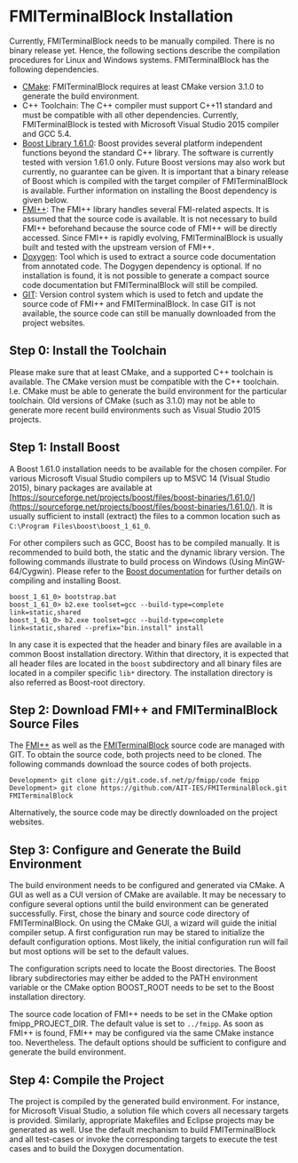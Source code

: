 FMITerminalBlock Installation
=============================

Currently, FMITerminalBlock needs to be manually compiled. There is no binary release yet. Hence, the following sections describe the compilation procedures for Linux and Windows systems. FMITerminalBlock has the following dependencies.

* [CMake](https://cmake.org): FMITerminalBlock requires at least CMake version 3.1.0 to generate the build environment.
* C++ Toolchain: The C++ compiler must support C++11 standard and must be compatible with all other dependencies. Currently, FMITerminalBlock is tested with Microsoft Visual Studio 2015 compiler and GCC 5.4.
* [Boost Library 1.61.0](http://www.boost.org/doc/libs/1_61_0/): Boost provides several platform independent functions beyond the standard C++ library. The software is currently tested with version 1.61.0 only. Future Boost versions may also work but currently, no guarantee can be given. It is important that a binary release of Boost which is compiled with the target compiler of FMITerminalBlock is available. Further information on installing the Boost dependency is given below.
* [FMI++](https://sourceforge.net/projects/fmipp/): The FMI++ library handles several FMI-related aspects. It is assumed that the source code is available. It is not necessary to build FMI++ beforehand because the source code of FMI++ will be directly accessed. Since FMI++ is rapidly evolving, FMITerminalBlock is usually built and tested with the upstream version of FMI++.
* [Doxygen](http://www.stack.nl/~dimitri/doxygen/): Tool which is used to extract a source code documentation from annotated code. The Dogygen dependency is optional. If no installation is found, it is not possible to generate a compact source code documentation but FMITerminalBlock will still be compiled.
* [GIT](https://git-scm.com/): Version control system which is used to fetch and update the source code of FMI++ and FMITerminalBlock. In case GIT is not available, the source code can still be manually downloaded from the project websites.

## Step 0: Install the Toolchain
Please make sure that at least CMake, and a supported C++ toolchain is available. The CMake version must be compatible with the C++ toolchain. I.e. CMake must be able to generate the build environment for the particular toolchain. Old versions of CMake (such as 3.1.0) may not be able to generate more recent build environments such as Visual Studio 2015 projects. 

## Step 1: Install Boost
A Boost 1.61.0 installation needs to be available for the chosen compiler. For various Microsoft Visual Studio compilers up to MSVC 14 (Visual Studio 2015), binary packages are available at [https://sourceforge.net/projects/boost/files/boost-binaries/1.61.0/](https://sourceforge.net/projects/boost/files/boost-binaries/1.61.0/). It is usually sufficient to install (extract) the files to a common location such as ```C:\Program Files\boost\boost_1_61_0```.

For other compilers such as GCC, Boost has to be compiled manually. It is recommended to build both, the static and the dynamic library version. The following commands illustrate to build process on Windows (Using MinGW-64/Cygwin). Please refer to the [Boost documentation](http://www.boost.org/doc/libs/1_61_0/more/getting_started/unix-variants.html) for further details on compiling and installing Boost.
```
boost_1_61_0> bootstrap.bat
boost_1_61_0> b2.exe toolset=gcc --build-type=complete link=static,shared
boost_1_61_0> b2.exe toolset=gcc --build-type=complete link=static,shared --prefix="bin.install" install
```

In any case it is expected that the header and binary files are available in a common Boost installation directory. Within that directory, it is expected that all header files are located in the ```boost``` subdirectory and all binary files are located in a compiler specific ```lib*``` directory. The installation directory is also referred as Boost-root directory.

## Step 2: Download FMI++ and FMITerminalBlock Source Files
The [FMI++](https://sourceforge.net/p/fmipp/code/ci/master/tree/) as well as the [FMITerminalBlock](https://github.com/AIT-IES/FMITerminalBlock) source code are managed with GIT. To obtain the source code, both projects need to be cloned. The following commands download the source codes of both projects.
```
Development> git clone git://git.code.sf.net/p/fmipp/code fmipp
Development> git clone https://github.com/AIT-IES/FMITerminalBlock.git FMITerminalBlock
```

Alternatively, the source code may be directly downloaded on the project websites.

## Step 3: Configure and Generate the Build Environment

The build environment needs to be configured and generated via CMake. A GUI as well as a CUI version of CMake are available. It may be necessary to configure several options until the build environment can be generated successfully. First, chose the binary and source code directory of FMITerminalBlock. On using the CMake GUI, a wizard will guide the initial compiler setup. A first configuration run may be stared to initialize the default configuration options. Most likely, the initial configuration run will fail but most options will be set to the default values.

The configuration scripts need to locate the Boost directories. The Boost library subdirectories may either be added to the PATH environment variable or the CMake option BOOST_ROOT needs to be set to the Boost installation directory.

The source code location of FMI++ needs to be set in the CMake option fmipp_PROJECT_DIR. The default value is set to ```../fmipp```. As soon as FMI++ is found, FMI++ may be configured via the same CMake instance too. Nevertheless. The default options should be sufficient to configure and generate the build environment.

## Step 4: Compile the Project

The project is compiled by the generated build environment. For instance, for Microsoft Visual Studio, a solution file which covers all necessary targets is provided. Similarly, appropriate Makefiles and Eclipse projects may be generated as well. Use the default mechanism to build FMITerminalBlock and all test-cases or invoke the corresponding targets to execute the test cases and to build the Doxygen documentation.
